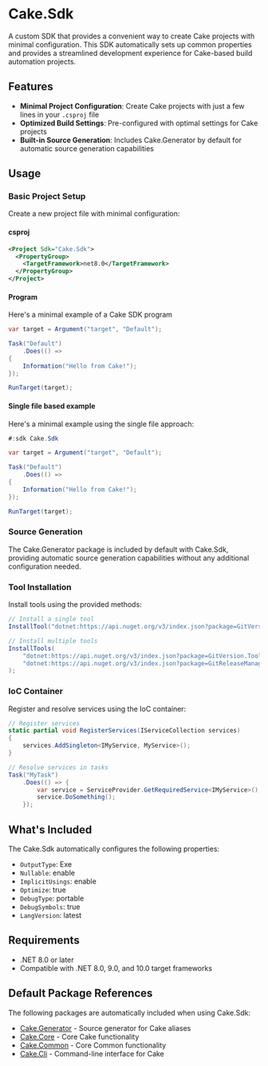 # Cake.Sdk

A custom SDK that provides a convenient way to create Cake projects with minimal configuration. This SDK automatically sets up common properties and provides a streamlined development experience for Cake-based build automation projects.

## Features

- **Minimal Project Configuration**: Create Cake projects with just a few lines in your `.csproj` file
- **Optimized Build Settings**: Pre-configured with optimal settings for Cake projects
- **Built-in Source Generation**: Includes Cake.Generator by default for automatic source generation capabilities

## Usage

### Basic Project Setup

Create a new project file with minimal configuration:

#### csproj

```xml
<Project Sdk="Cake.Sdk">
  <PropertyGroup>
    <TargetFramework>net8.0</TargetFramework>
  </PropertyGroup>
</Project>
```

#### Program

Here's a minimal example of a Cake SDK program

```csharp
var target = Argument("target", "Default");

Task("Default")
    .Does(() =>
{
    Information("Hello from Cake!");
});

RunTarget(target);
```

#### Single file based example

Here's a minimal example using the single file approach:

```csharp
#:sdk Cake.Sdk

var target = Argument("target", "Default");

Task("Default")
    .Does(() =>
{
    Information("Hello from Cake!");
});

RunTarget(target);
```

### Source Generation

The Cake.Generator package is included by default with Cake.Sdk, providing automatic source generation capabilities without any additional configuration needed.

### Tool Installation

Install tools using the provided methods:

```csharp
// Install a single tool
InstallTool("dotnet:https://api.nuget.org/v3/index.json?package=GitVersion.Tool&version=5.12.0");

// Install multiple tools
InstallTools(
    "dotnet:https://api.nuget.org/v3/index.json?package=GitVersion.Tool&version=5.12.0",
    "dotnet:https://api.nuget.org/v3/index.json?package=GitReleaseManager.Tool&version=0.20.0"
);
```

### IoC Container

Register and resolve services using the IoC container:

```csharp
// Register services
static partial void RegisterServices(IServiceCollection services)
{
    services.AddSingleton<IMyService, MyService>();
}

// Resolve services in tasks
Task("MyTask")
    .Does(() => {
        var service = ServiceProvider.GetRequiredService<IMyService>();
        service.DoSomething();
    });
```

## What's Included

The Cake.Sdk automatically configures the following properties:

- `OutputType`: Exe
- `Nullable`: enable
- `ImplicitUsings`: enable
- `Optimize`: true
- `DebugType`: portable
- `DebugSymbols`: true
- `LangVersion`: latest

## Requirements

- .NET 8.0 or later
- Compatible with .NET 8.0, 9.0, and 10.0 target frameworks

## Default Package References

The following packages are automatically included when using Cake.Sdk:

- [Cake.Generator](https://www.nuget.org/packages/Cake.Generator) - Source generator for Cake aliases
- [Cake.Core](https://www.nuget.org/packages/Cake.Core) - Core Cake functionality 
- [Cake.Common](https://www.nuget.org/packages/Cake.Common) - Core Common functionality
- [Cake.Cli](https://www.nuget.org/packages/Cake.Cli) - Command-line interface for Cake